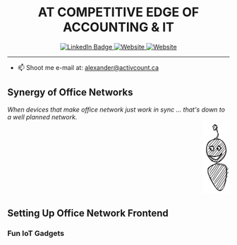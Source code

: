 <h1 align="center">AT COMPETITIVE EDGE OF ACCOUNTING & IT</h1>

<div id="badges" align="center">
  <a href="https://www.linkedin.com/in/alexandrebobkov/">
    <img src="https://img.shields.io/badge/LinkedIn-blue?style=for-the-badge&logo=linkedin&logoColor=white" alt="LinkedIn Badge"/>
  </a>
  <a href="https://activcount.ca">
    <img src="https://img.shields.io/badge/web-orange?style=for-the-badge&logo=googlechrome&logoColor=white" alt="Website"/>
  </a>
  <a href="https://coding.activcount.info/">
    <img src="https://img.shields.io/badge/Gitea-green?style=for-the-badge&logo=gitea&logoColor=white" alt="Website"/>
  </a>
</div>

---
- 📫 Shoot me e-mail at: alexander@activcount.ca
<h2>Synergy of Office Networks</h2>
  <i>When devices that make office network just work in sync ... that's down to a well planned network.</i>
  <div align="right">
    <img src="https://github.com/alexandrebobkov/alexandrebobkov/blob/main/assets/bot_happy.png" alt="happy bot"/>
  </div>
<h2>Setting Up Office Network Frontend</h2>
<h3>Fun IoT Gadgets</h3>

<!-- ### Hi there 👋

<!--
**alexandrebobkov/alexandrebobkov** is a ✨ _special_ ✨ repository because its `README.md` (this file) appears on your GitHub profile.

Here are some ideas to get you started:

- 🔭 I’m currently working on ...
- 🌱 I’m currently learning ...
- 👯 I’m looking to collaborate on ...
- 🤔 I’m looking for help with ...
- 💬 Ask me about ...
- 📫 How to reach me: ...
- 😄 Pronouns: ...
- ⚡ Fun fact: ...
-->
